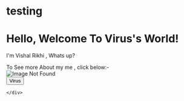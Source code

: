 # testing
<!DOCTYPE html>
<html lang="en">
<head>
    <meta charset="UTF-8">
    <meta http-equiv="X-UA-Compatible" content="IE=edge">
    <meta name="viewport" content="width=device-width, initial-scale=1.0">
    <link rel="stylesheet" href="css/stylesheet5.css">
    <title>Document</title>
</head>
<body>
    <div>
        <h1>
            Hello, Welcome To Virus's World!
        </h1>
        <p>I'm Vishal Rikhi , Whats up?</p>
            To See more About my me , click below:- <br>
            <img src="https://images.unsplash.com/photo-1643281423533-21be6e1737a0?ixlib=rb-1.2.1&ixid=MnwxMjA3fDB8MHxwaG90by1wYWdlfHx8fGVufDB8fHx8&auto=format&fit=crop&w=388&q=80" alt="Image Not Found">
            <br>
            <input type="submit" name="submit" id="submit" value="Virus">

    </div>
</body>
</html>
